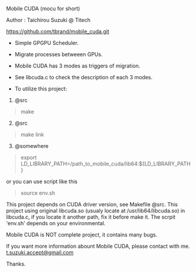 Mobile CUDA (mocu for short)

Author : Taichirou Suzuki @ Titech

https://github.com/tbrand/mobile_cuda.git

* Simple GPGPU Scheduler.
* Migrate processes betweeen GPUs.
* Mobile CUDA has 3 modes as triggers of migration.
* See libcuda.c to check the description of each 3 modes.

* To utilize this project:

1. @src
>make

2. @src
>make link

3. @somewhere
>export LD_LIBRARY_PATH=/path_to_mobile_cuda/lib64:${LD_LIBRARY_PATH}

or you can use script like this

>source env.sh

This project depends on CUDA driver version, see Makefile @src.
This project using original libcuda.so (usualy locate at /usr/lib64/libcuda.so) in libcuda.c, if you locate it another path, fix it before make it.
The scrpit 'env.sh' depends on your environmental.

Mobile CUDA is NOT complete project, it contains many bugs.

If you want more information abount Mobile CUDA, please contact with me. t.suzuki.accept@gmail.com

Thanks.
